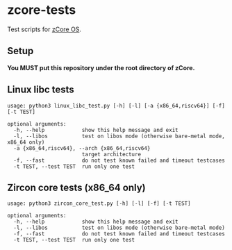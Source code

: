 # zcore-tests

Test scripts for [zCore OS](https://github.com/rcore-os/zCore).

## Setup

**You MUST put this repository under the root directory of zCore.**

## Linux libc tests

```
usage: python3 linux_libc_test.py [-h] [-l] [-a {x86_64,riscv64}] [-f] [-t TEST]

optional arguments:
  -h, --help            show this help message and exit
  -l, --libos           test on libos mode (otherwise bare-metal mode, x86_64 only)
  -a {x86_64,riscv64}, --arch {x86_64,riscv64}
                        target architecture
  -f, --fast            do not test known failed and timeout testcases
  -t TEST, --test TEST  run only one test
```

## Zircon core tests (x86_64 only)

```
usage: python3 zircon_core_test.py [-h] [-l] [-f] [-t TEST]

optional arguments:
  -h, --help            show this help message and exit
  -l, --libos           test on libos mode (otherwise bare-metal mode)
  -f, --fast            do not test known failed and timeout testcases
  -t TEST, --test TEST  run only one test
```
